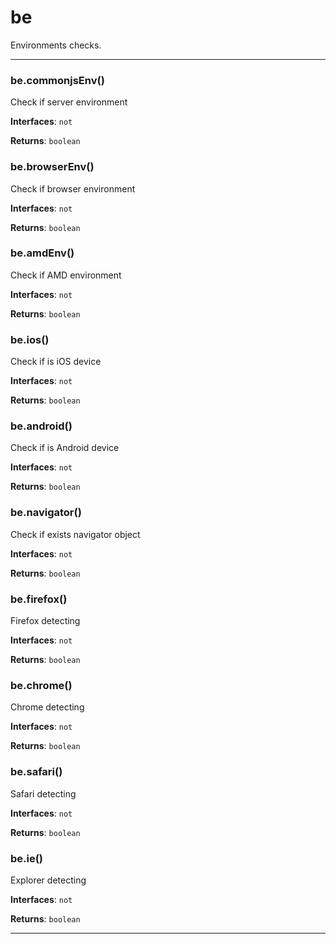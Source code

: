 # be

Environments checks.



* * *

### be.commonjsEnv() 

Check if server environment**Interfaces**: `not`

**Returns**: `boolean`


### be.browserEnv() 

Check if browser environment**Interfaces**: `not`

**Returns**: `boolean`


### be.amdEnv() 

Check if AMD environment**Interfaces**: `not`

**Returns**: `boolean`


### be.ios() 

Check if is iOS device**Interfaces**: `not`

**Returns**: `boolean`


### be.android() 

Check if is Android device**Interfaces**: `not`

**Returns**: `boolean`


### be.navigator() 

Check if exists navigator object**Interfaces**: `not`

**Returns**: `boolean`


### be.firefox() 

Firefox detecting**Interfaces**: `not`

**Returns**: `boolean`


### be.chrome() 

Chrome detecting**Interfaces**: `not`

**Returns**: `boolean`


### be.safari() 

Safari detecting**Interfaces**: `not`

**Returns**: `boolean`


### be.ie() 

Explorer detecting**Interfaces**: `not`

**Returns**: `boolean`



* * *










